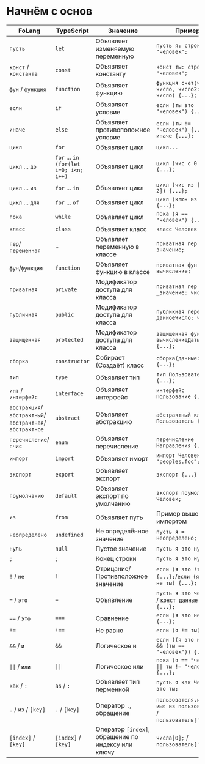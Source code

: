 # Начнём с основ

| FoLang               | TypeScript                  | Значение                            | Пример
|----------------------|-----------------------------|-------------------------------------|-------------------------------------|
| `пусть`                | `let`                         | Объявляет изменяемую переменную     | `пусть я: строка = "человек";` |
| `конст` / `константа`                | `const`                       | Объявляет константу                 | `конст ты: строка = "человек";` |
| `фун` / `функция`        | `function`                    | Объявляет функцию                 | `функция счет(число1: число, число2: число) {...};` |
| `если`                 | `if`                          | Объявляет условие                   | `если (ты это "человек") {...};` |
| `иначе`                | `else`                        | Объявляет противоположное условие   | `если (ты != "человек") {...} иначе {...};` |
| `цикл`                 | `for`                         | Объявляет цикл                      | `цикл...` |
| `цикл` ... `до`          | `for` ... `in` `(for(let i=0; i<n; i++)`                  | Объявляет цикл                  | `цикл (чис с 0 до 5) {...};` |
| `цикл` ... `из`          | `for` ... `in`                  | Объявляет цикл                  | `цикл (чис из [0, 1, 2]) {...};` |
| `цикл` ... `для`         | `for` ... `of`                  | Объявляет цикл                  | `цикл (ключ из {...}) {...};` |
| `пока`                 | `while`                       | Объявляет цикл                      | `пока (я == "человек") {...};` |
| `класс`                | `class`                       | Объявляет класс                     | `класс Человек {...};` |
| `пер`/`переменная`            | -                      | Объявляет переменную в классе      | `приватная пер значение;` |
| `фун`/`функция`            | `function`                      | Объявляет функцию в классе      | `приватная фун вычисление;` |
| `приватная`            | `private`                     | Модификатор доступа для класса      | `приватная пер _значение: число;` |
| `публичная`            | `public`                      | Модификатор доступа для класса      | `публикная переменная данноеЧисло: число;` |
| `защищенная`           | `protected`                   | Модификатор доступа для класса      | `защищенная функция вычислениеДаты() {...};` |
| `сборка`       | `constructor`                 | Собирает (Создаёт) класс                    | `сборка(данные: Тип) {...};` |
| `тип`                  | `type`                        | Объявляет тип                       | `тип Пользователь = {...};` |
| `инт` / `интерфейс`            | `interface`                   | Объявляет интерфейс                 | `интерфейс Пользование {...};` |
| `абстракция`/`абстрактный`/`абстрактная`/`абстрактное`           | `abstract`                    | Объявляет абстракцию                | `абстрактный класс Пользователь {...};` |
| `перечисление`/`пчис`    | `enum`                        | Объявляет перечисление            | `перечисление Направления {...};` |
| `импорт`               | `import`                      | Объявляет иморт                     | `импорт Человек из "peoples.foc";` |
| `экспорт`              | `export`                      | Объявляет экспорт                   | `экспорт {...}` |
| `поумолчанию`              | `default`                      | Объявляет экспорт по умолчанию                   | `экспорт поумолчанию Человек;` |
| `из`                   | `from`                        | Объявляет путь                      | Пример выше с импортом |
| `неопределено`             | `undefined`                          | Не определённое значение                       | `пусть я = неопределено;` |
| `нуль`             | `null`                          | Пустое значение                       | `пусть я это нуль;` |
| `;`             | `;`                          | Конец строки                        | `пусть я это нуль;` |
| `!` / `не`             | `!`                          | Отрицание/Противположное значение                        | `если (я это !ты) {...};`/`если (я это не ты) {...};` |
| `=` / `это`             | `=`                          | Объявление                        | `пусть я это человек;` / `конст данные = {...};` |
| `==` / `это`             | `===`                          | Сравнение                        | `если (я это не ты) {...};` |
| `!=`             | `!==`                          | Не равно                        | `если (я != ты)` |
| `&&` / `и`             | `&&`                          | Логическое и                        | `если ((я это не ты) && (ты == "человек")) {...};` |
| `\|\|` / `или`         | `\|\|`                          | Логическое или                    | `пока (я == "человек" \|\| ты != "человек") {...};` |
| `как` / `:`              | `as` / `:`                      | Объявляет тип перменной         | `пусть я как Человек это ты;` |
| `.` / `из` / `[key]`             | `.` / `[key]`                     | Оператор `.`, обращение        | `пользователя.имя;` / `имя из пользователь;` / `пользователь["имя"];` |
| `[index]` / `[key]` | `[index]` / `[key]` | Оператор `[index]`, обращение по индексу или ключу | `числа[0];` / `пользователь["имя"];` |